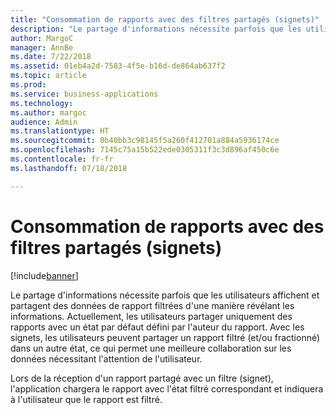 ```yaml
---
title: "Consommation de rapports avec des filtres partagés (signets)"
description: "Le partage d'informations nécessite parfois que les utilisateurs affichent des données de rapport filtrées d'une manière révélant les informations."
author: MargoC
manager: AnnBe
ms.date: 7/22/2018
ms.assetid: 01eb4a2d-7583-4f5e-b16d-de864ab637f2
ms.topic: article
ms.prod: 
ms.service: business-applications
ms.technology: 
ms.author: margoc
audience: Admin
ms.translationtype: HT
ms.sourcegitcommit: 0b40bb3c98145f5a260f412701a884a5936174ce
ms.openlocfilehash: 7145c75a15b522ede0305311f3c3d896af450c6e
ms.contentlocale: fr-fr
ms.lasthandoff: 07/18/2018

---
```

# <a name="consuming-reports-with-shared-filters-bookmarks"></a>Consommation de rapports avec des filtres partagés (signets)


[!include[banner](../../../includes/banner.md)]

Le partage d'informations nécessite parfois que les utilisateurs affichent et partagent des données de rapport filtrées d'une manière révélant les informations. Actuellement, les utilisateurs partager uniquement des rapports avec un état par défaut défini par l'auteur du rapport. Avec les signets, les utilisateurs peuvent partager un rapport filtré (et/ou fractionné) dans un autre état, ce qui permet une meilleure collaboration sur les données nécessitant l'attention de l'utilisateur. 

Lors de la réception d'un rapport partagé avec un filtre (signet), l'application chargera le rapport avec l'état filtré correspondant et indiquera à l'utilisateur que le rapport est filtré.

